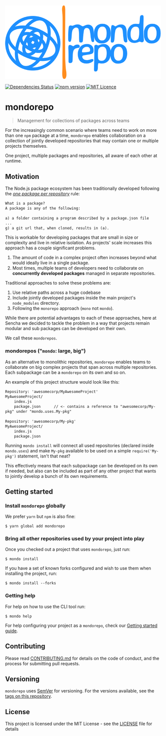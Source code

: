 ![mondorepo](assets/logo.png)

[![Dependencies Status](https://david-dm.org/sencha/mondorepo/status.svg)](https://david-dm.org/sencha/mondorepo)
[![npm version](https://badge.fury.io/js/mondorepo.svg)](https://badge.fury.io/js/mondorepo)
[![MIT Licence](https://badges.frapsoft.com/os/mit/mit.svg?v=103)](https://opensource.org/licenses/mit-license.php)   

# mondorepo
> Management for collections of packages across teams

For the increasingly common scenario where teams need to work on more
than one `npm` package at a time, `mondorepo` enables collaboration on 
a collection of jointly developed repositories that may contain one or 
multiple projects themselves.

One project, multiple packages and repositories, all aware of each other at runtime.

## Motivation
The Node.js package ecosystem has been traditionally developed following the 
*[one package per repository](https://docs.npmjs.com/how-npm-works/packages)* rule:

    What is a package?
    A package is any of the following:

    a) a folder containing a program described by a package.json file
    ...
    g) a git url that, when cloned, results in (a).

This is workable for developing packages that are small in size or complexity and live in 
relative isolation. As projects' scale increases this approach has a couple significant
problems. 

1. The amount of code in a complex project often increases beyond what would 
   ideally live in a single package.
2. Most times, multiple teams of developers need to collaborate on 
   **concurrently developed packages** managed in separate repositories.

Traditional approaches to solve these problems are:

1. Use relative paths across a huge codebase
2. Include jointly developed packages inside the main project's `node_modules` directory.
3. Following the `monorepo` approach (`mono` not `mondo`).

While there are potential advantages to each of these approaches, here at Sencha we decided
to tackle the problem in a way that projects remain modular and sub packages can be developed
on their own.

We call these `mondorepos`.

### mondorepos ("`mondo`: large, big")

As an alternative to monolithic repositories, `mondorepo` enables teams to collaborate
 on big complex projects that span across multiple repositories. Each subpackage can be a
 `mondorepo` on its own and so on.
 
An example of this project structure would look like this:

    Repository: 'awesomecorp/MyAwesomeProject'
    MyAwesomeProject/
        index.js
        package.json      // <- contains a reference to "awesomecorp/My-pkg" under "mondo.uses.My-pkg"

    Repository: 'awesomecorp/My-pkg'
    MyAwesomeProject/
        index.js
        package.json
        
Running `mondo install` will connect all used repositories (declared inside `mondo.uses`) and make `My-pkg`
available to be used on a simple `require('My-pkg')` statement, isn't that neat?
  
This effectively means that each subpackage can be developed on its own if needed, but also
can be included as part of any other project that wants to jointly develop a bunch of its own requirements.

## Getting started

### Install `mondorepo` globally
We prefer `yarn` but `npm` is also fine:

    $ yarn global add mondorepo
    
### Bring all other repositories used by your project into play
Once you checked out a project that uses `mondorepo`, just run:

    $ mondo install

If you have a set of known forks configured and wish to use them when installing the project, run:

    $ mondo install --forks

### Getting help
For help on how to use the CLI tool run:

    $ mondo help

For help configuring your project as a `mondorepo`, check our [Getting started guide](docs/gettingstarted.md).

## Contributing

Please read [CONTRIBUTING.md](CONTRIBUTING.md) for details on the code of conduct, and the
process for submitting pull requests.

## Versioning

`mondorepo` uses [SemVer](http://semver.org/) for versioning. For the versions available, see the
[tags on this repository](https://github.com/sencha/mondorepo/tags). 

## License

This project is licensed under the MIT License - see the [LICENSE](LICENSE) file for details
